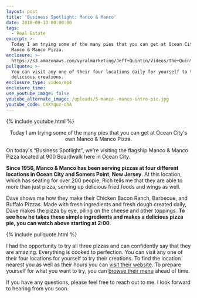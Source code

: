 ```yaml
---
layout: post
title: 'Business Spotlight: Manco & Manco'
date: 2018-09-13 00:00:00
tags:
  - Real Estate
excerpt: >-
  Today I am trying some of the many pies that you can get at Ocean City's own
  Manco & Manco Pizza.
enclosure: >-
  https://s3.amazonaws.com/vyralmarketing/Jeff+Quintin/Videos/The+Quintin+Group+-+Business+Spotlight-+Manco+%2526+Manco.mp4
pullquote: >-
  You can visit any one of their four locations daily for yourself to try their
  delicious creations.
enclosure_type: video/mp4
enclosure_time:
use_youtube_image: false
youtube_alternate_image: /uploads/5-manco--manco-intro-pic.jpg
youtube_code: CXXYquz-ohA
---
```


{% include youtube.html %}

<center>Today I am trying some of the many pies that you can get at Ocean City's own Manco & Manco Pizza.</center>

On today's “Business Spotlight”, we're visiting the flagship Manco & Manco Pizza located at 900 Boardwalk here in Ocean City.

**Since 1956, Manco & Manco has been serving pizzas at four different locations in Ocean City and Somers Point, New Jersey**. At this location, which has seating for over 200 people, Rich tells me that they are able to more than just pizza, serving up delicious fried foods and wings as well.

Dave shows me how they make their Chicken Bacon Ranch, Barbecue, and Buffalo Pizzas. Made with fresh ingredients and fresh dough created daily, Dave makes the pizza by eye, piling on the cheese and other toppings. **To see how he takes these simple ingredients and makes a delicious pizza pie, you can watch above starting at 2:00**.

{% include pullquote.html %}

I had the opportunity to try all three pizzas and can confidently say that they are amazing. Everything is cooked to perfection. You can visit any one of their four locations for yourself to try their creations. To find the location nearest you as well as their hours you can [visit their website](https://mancospizza.com/locations/). To prepare yourself for what you want to try, you can [browse their menu](https://mancospizza.com/ocean-city-menu/)&nbsp;ahead of time.

If you have any questions, please feel free to reach out to me. I look forward to hearing from you soon.